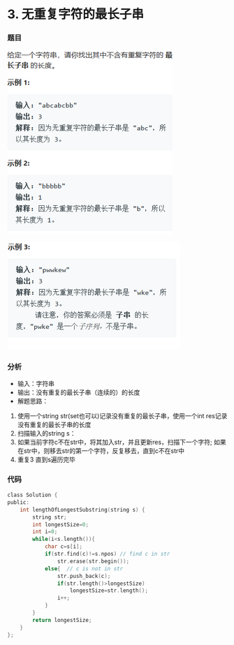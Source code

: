 # 3. 无重复字符的最长子串

### 题目

![](../.gitbook/assets/tu-pian%20%281%29.png)

![](../.gitbook/assets/tu-pian%20%283%29.png)

### 分析

* 输入：字符串
* 输出：没有重复的最长子串（连续的）的长度
* 解题思路：

1. 使用一个string str\(set也可以\)记录没有重复的最长子串，使用一个int res记录没有重复的最长子串的长度
2. 扫描输入的string s：
3. 如果当前字符c不在str中，将其加入str，并且更新res，扫描下一个字符; 如果在str中，则移去str的第一个字符，反复移去，直到c不在str中
4. 重复3 直到s遍历完毕



### 代码

```c
class Solution {
public:
    int lengthOfLongestSubstring(string s) {
        string str;
        int longestSize=0;
        int i=0;
        while(i<s.length()){
            char c=s[i]; 
            if(str.find(c)!=s.npos) // find c in str         
                str.erase(str.begin());      
            else{  // c is not in str 
                str.push_back(c);
                if(str.length()>longestSize)
                    longestSize=str.length();
                i++;
            }
        }
        return longestSize;
    }
};
```




